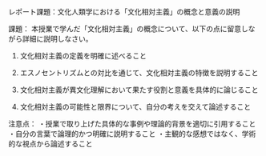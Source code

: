 レポート課題：文化人類学における「文化相対主義」の概念と意義の説明

課題：
本授業で学んだ「文化相対主義」の概念について、以下の点に留意しながら詳細に説明しなさい。

1. 文化相対主義の定義を明確に述べること

2. エスノセントリズムとの対比を通じて、文化相対主義の特徴を説明すること

3. 文化相対主義が異文化理解において果たす役割と意義を具体的に論じること

4. 文化相対主義の可能性と限界について、自分の考えを交えて論述すること

注意点：
・授業で取り上げた具体的な事例や理論的背景を適切に引用すること
・自分の言葉で論理的かつ明確に説明すること
・主観的な感想ではなく、学術的な視点から論述すること